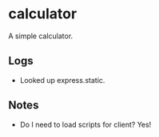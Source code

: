 # calculator
A simple calculator.

## Logs
* Looked up express.static.

## Notes
* Do I need to load scripts for client? Yes!
